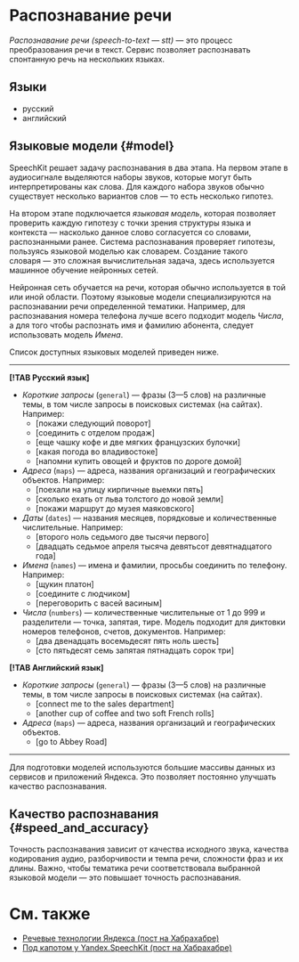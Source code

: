 # Распознавание речи

_Распознавание речи (speech-to-text — stt)_ — это процесс преобразования речи в текст. Сервис позволяет распознавать спонтанную речь на нескольких языках.

## Языки

- русский
- английский


## Языковые модели {#model}

SpeechKit решает задачу распознавания в два этапа. На первом этапе в аудиосигнале выделяются наборы звуков, которые могут быть интерпретированы как слова. Для каждого набора звуков обычно существует несколько вариантов слов — то есть несколько гипотез.

На втором этапе подключается _языковая модель_, которая позволяет проверить каждую гипотезу с точки зрения структуры языка и контекста — насколько данное слово согласуется со словами, распознанными ранее. Система распознавания проверяет гипотезы, пользуясь языковой моделью как словарем. Создание такого словаря — это сложная вычислительная задача, здесь используется машинное обучение нейронных сетей.

Нейронная сеть обучается на речи, которая обычно используется в той или иной области. Поэтому языковые модели специализируются на распознавании речи определенной тематики. Например, для распознавания номера телефона лучше всего подходит модель _Числа_, а для того чтобы распознать имя и фамилию абонента, следует использовать модель _Имена_.

Список доступных  языковых моделей приведен ниже.

---

**[!TAB Русский язык]**

- _Короткие запросы_ (`general`) — фразы (3—5 слов) на различные темы, в том числе запросы в поисковых системах (на сайтах).
    Например:
    - [покажи следующий поворот]
    - [соединить с отделом продаж]
    - [еще чашку кофе и две мягких французских булочки]
    - [какая погода во владивостоке]
    - [напомни купить овощей и фруктов по дороге домой]
- _Адреса_ (`maps`) — адреса, названия организаций и географических объектов.
    Например:
    - [поехали на улицу кирпичные выемки пять]
    - [сколько ехать от льва толстого до новой земли]
    - [покажи маршрут до музея маяковского]
- _Даты_ (`dates`) — названия месяцев, порядковые и количественные числительные.
    Например:
    - [второго ноль седьмого две тысячи первого]
    - [двадцать седьмое апреля тысяча девятьсот девятнадцатого года]
- _Имена_ (`names`) — имена и фамилии, просьбы соединить по телефону.
    Например:
    - [щукин платон]
    - [соедините с людчиком]
    - [переговорить с васей васиным]
- _Числа_ (`numbers`) — количественные числительные от 1 до 999 и разделители — точка, запятая, тире. Модель подходит для диктовки номеров телефонов, счетов, документов.
    Например:
    - [два двенадцать восемьдесят пять ноль шесть]
    - [сто пятьдесят семь запятая пятнадцать сорок три]

**[!TAB Английский язык]**

- _Короткие запросы_ (`general`) — фразы (3—5 слов) на различные темы, в том числе запросы в поисковых системах (на сайтах).
    - [connect me to the sales department]
    - [another cup of coffee and two soft French rolls]
- _Адреса_ (`maps`) — адреса, названия организаций и географических объектов.
    - [go to Abbey Road]

---

Для подготовки моделей используются большие массивы данных из сервисов и приложений Яндекса. Это позволяет постоянно улучшать качество распознавания.

## Качество распознавания {#speed_and_accuracy}

Точность распознавания зависит от качества исходного звука, качества кодирования аудио, разборчивости и темпа речи, сложности фраз и их длины. Важно, чтобы тематика речи соответствовала выбранной языковой модели — это повышает точность распознавания.

# См. также
- [Речевые технологии Яндекса (пост на Хабрахабре)](https://habrahabr.ru/company/yandex/blog/243813/)
- [Под капотом у Yandex.SpeechKit (пост на Хабрахабре)](https://habrahabr.ru/company/yandex/blog/198556/)
